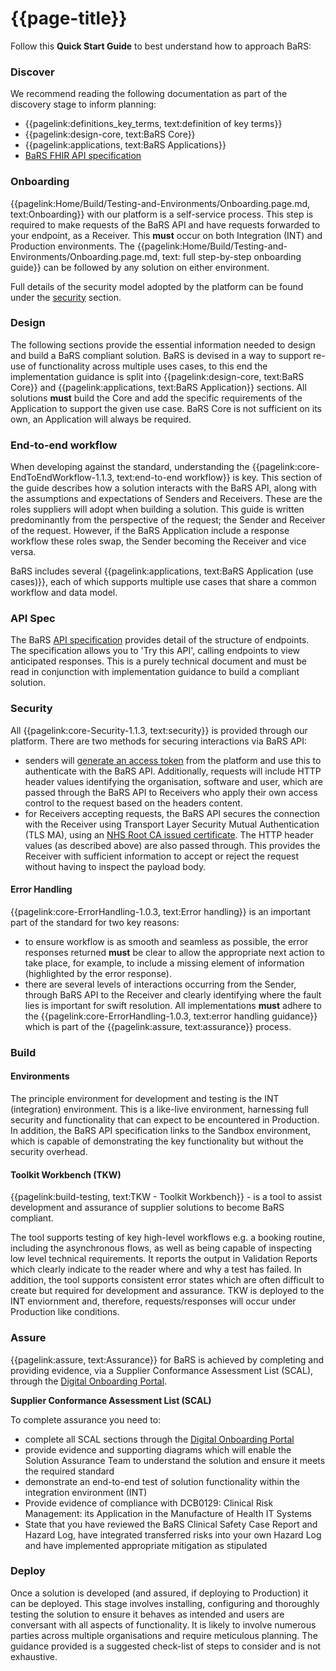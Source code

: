 # {{page-title}}

Follow this **Quick Start Guide** to best understand how to approach BaRS:

### Discover 
We recommend reading the following documentation as part of the discovery stage to inform planning: 

* {{pagelink:definitions_key_terms, text:definition of key terms}}  
* {{pagelink:design-core, text:BaRS Core}} 
* {{pagelink:applications, text:BaRS Applications}}
* [BaRS FHIR API specification](https://digital.nhs.uk/developer/api-catalogue/booking-and-referral-fhir/v1_0_0)

### Onboarding
{{pagelink:Home/Build/Testing-and-Environments/Onboarding.page.md, text:Onboarding}} with our platform is a self-service process. This step is required to make requests of the BaRS API and have requests forwarded to your endpoint, as a Receiver. This **must** occur on both Integration (INT) and Production environments. The {{pagelink:Home/Build/Testing-and-Environments/Onboarding.page.md, text: full step-by-step onboarding guide}} can be followed by any solution on either environment. 

Full details of the security model adopted by the platform can be found under the [security](https://digital.nhs.uk/developer/guides-and-documentation/security-and-authorisation/application-restricted-restful-apis-signed-jwt-authentication) section.

### Design
The following sections provide the essential information needed to design and build a BaRS compliant solution. BaRS is devised in a way to support re-use of functionality across multiple uses cases, to this end the implementation guidance is split into {{pagelink:design-core, text:BaRS Core}} and {{pagelink:applications, text:BaRS Application}} sections. All solutions **must** build the Core and add the specific requirements of the Application to support the given use case. BaRS Core is not sufficient on its own, an Application will always be required. 

### End-to-end workflow 
When developing against the standard, understanding the {{pagelink:core-EndToEndWorkflow-1.1.3, text:end-to-end workflow}} is key. This section of the guide describes how a solution interacts with the BaRS API, along with the assumptions and expectations of Senders and Receivers. These are the roles suppliers will adopt when building a solution. This guide is written predominantly from the perspective of the request; the Sender and Receiver of the request. However, if the BaRS Application include a response workflow these roles swap, the Sender becoming the Receiver and vice versa. 

BaRS includes several {{pagelink:applications, text:BaRS Application (use cases)}}, each of which supports multiple use cases that share a common workflow and data model.


### API Spec
The BaRS [API specification](https://digital.nhs.uk/developer/api-catalogue/booking-and-referral-fhir/v1_0_0) provides detail of the structure of endpoints. The specification allows you to 'Try this API', calling endpoints to view anticipated responses. This is a purely technical document and must be read in conjunction with implementation guidance to build a compliant solution. 

### Security
All {{pagelink:core-Security-1.1.3, text:security}} is provided through our platform. There are two methods for securing interactions via BaRS API:
* senders will [generate an access token](https://digital.nhs.uk/developer/guides-and-documentation/security-and-authorisation/application-restricted-restful-apis-signed-jwt-authentication#how-this-pattern-works) from the platform and use this to authenticate with the BaRS API. Additionally, requests will include HTTP header values identifying the organisation, software and user, which are passed through the BaRS API to Receivers who apply their own access control to the request based on the headers content.
* for Receivers accepting requests, the BaRS API secures the connection with the Receiver using Transport Layer Security Mutual Authentication (TLS MA), using an [NHS Root CA issued certificate](https://digital.nhs.uk/services/path-to-live-environments/live-environment#rootca-and-subca-certificates). The HTTP header values (as described above) are also passed through. This provides the Receiver with sufficient information to accept or reject the request without having to inspect the payload body. 

#### Error Handling 
{{pagelink:core-ErrorHandling-1.0.3, text:Error handling}} is an important part of the standard for two key reasons:

* to ensure workflow is as smooth and seamless as possible, the error responses returned **must** be clear to allow the appropriate next action to take place, for example, to include a missing element of information (highlighted by the error response).
* there are several levels of interactions occurring from the Sender, through BaRS API to the Receiver and clearly identifying where the fault lies is important for swift resolution. All implementations **must** adhere to the {{pagelink:core-ErrorHandling-1.0.3, text:error handling guidance}} which is part of the {{pagelink:assure, text:assurance}} process.

### Build
#### Environments
The principle environment for development and testing is the INT (integration) environment. This is a like-live environment, harnessing full security and functionality that can expect to be encountered in Production. In addition, the BaRS API specification links to the Sandbox environment, which is capable of demonstrating the key functionality but without the security overhead. 



#### Toolkit Workbench (TKW)
{{pagelink:build-testing, text:TKW - Toolkit Workbench}} - is a tool to assist development and assurance of supplier solutions to become BaRS compliant.

The tool supports testing of key high-level workflows e.g. a booking routine, including the asynchronous flows, as well as being capable of inspecting low level technical requirements. It reports the output in Validation Reports which clearly indicate to the reader where and why a test has failed. In addition, the tool supports consistent error states which are often difficult to create but required for development and assurance. TKW is deployed to the INT enviornment and, therefore, requests/responses will occur under Production like conditions.

### Assure
{{pagelink:assure, text:Assurance}} for BaRS is achieved by completing and providing evidence, via a Supplier Conformance Assessment List (SCAL), through the [Digital Onboarding Portal](https://digital.nhs.uk/developer/guides-and-documentation/digital-onboarding).

**Supplier Conformance Assessment List (SCAL)**
</p>
To complete assurance you need to:

* complete all SCAL sections through the [Digital Onboarding Portal](https://digital.nhs.uk/developer/guides-and-documentation/digital-onboarding)
* provide evidence and supporting diagrams which will enable the Solution Assurance Team to understand the solution and ensure it meets the required standard
* demonstrate an end-to-end test of solution functionality within the integration environment (INT)
* Provide evidence of compliance with DCB0129: Clinical Risk Management: its Application in the Manufacture of Health IT Systems
* State that you have reviewed the BaRS Clinical Safety Case Report and Hazard Log, have integrated transferred risks into your own Hazard Log and have implemented appropriate mitigation as stipulated

### Deploy
Once a solution is developed (and assured, if deploying to Production) it can be deployed. This stage involves installing, configuring and thoroughly testing the solution to ensure it behaves as intended and users are conversant with all aspects of functionality. It is likely to involve numerous parties across multiple organisations and require meticulous planning. The guidance provided is a suggested check-list of steps to consider and is not exhaustive. 
